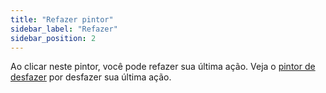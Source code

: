 ```yaml
---
title: "Refazer pintor"
sidebar_label: "Refazer"
sidebar_position: 2
---
```


Ao clicar neste pintor, você pode refazer sua última ação. Veja o [pintor de desfazer](undo) por desfazer sua última ação.
